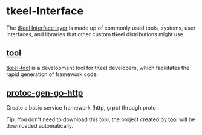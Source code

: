 # tkeel-Interface

  The [tKeel Interface layer](https://github.com/tkeel-io/tkeel#interface) is made up of commonly used tools, systems, user interfaces, and libraries that other custom tKeel distributions might use. 

## [tool](./tool)

[tkeel-tool](./tool) is a development tool for tKeel developers, which facilitates the rapid generation of framework code.

## [protoc-gen-go-http](./protoc-gen-go-http)

Create a basic service framework (http, grpc) through proto .

Tip: You don't need to download this tool, the project created by [tool](./tool) will be downloaded automatically.

